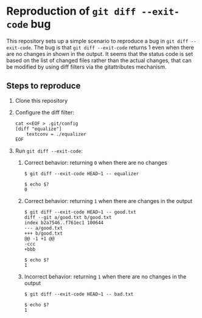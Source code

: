 # Reproduction of `git diff --exit-code` bug

This repository sets up a simple scenario to reproduce a bug in `git diff --exit-code`.
The bug is that `git diff --exit-code` returns 1 even when there are no changes in shown in the output.
It seems that the status code is set based on the list of changed files rather than the actual changes,
that can be modified by using diff filters via the gitattributes mechanism.

## Steps to reproduce

1. Clone this repository
1. Configure the diff filter:

   ```shell
   cat <<EOF > .git/config
   [diff "equalize"]
       textconv = ./equalizer
   EOF
   ```

1. Run `git diff --exit-code`:

   1. Correct behavior: returning `0` when there are no changes

      ```console
      $ git diff --exit-code HEAD~1 -- equalizer

      $ echo $?
      0
      ```

   1. Correct behavior: returning `1` when there are changes in the output

      ```console
      $ git diff --exit-code HEAD~1 -- good.txt
      diff --git a/good.txt b/good.txt
      index b2a7546..f761ec1 100644
      --- a/good.txt
      +++ b/good.txt
      @@ -1 +1 @@
      -ccc
      +bbb

      $ echo $?
      1
      ```

   1. Incorrect behavior: returning `1` when there are no changes in the output

      ```console
      $ git diff --exit-code HEAD~1 -- bad.txt

      $ echo $?
      1
      ```
